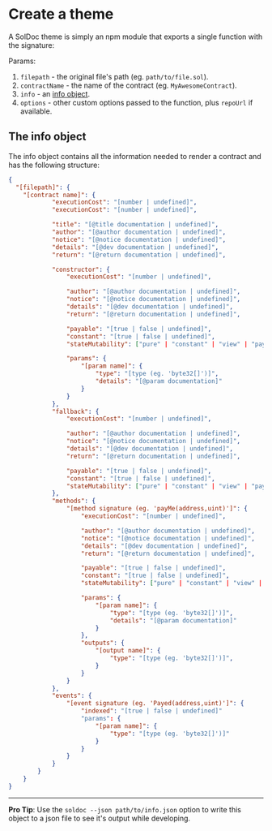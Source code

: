 # Create a theme

A SolDoc theme is simply an npm module that exports a single function with the signature:

Params:

1. `filepath` - the original file's path (eg. `path/to/file.sol`).
2. `contractName` - the name of the contract (eg. `MyAwesomeContract`).
3. `info` - an [info object](#the_info_object).
4. `options` - other custom options passed to the function, plus `repoUrl` if available.

## The info object

The info object contains all the information needed to render a contract and has the following structure:

```JSON
{
  "[filepath]": {
    "[contract name]": {
			"executionCost": "[number | undefined]",
			"executionCost": "[number | undefined]",

			"title": "[@title documentation | undefined]",
			"author": "[@author documentation | undefined]",
			"notice": "[@notice documentation | undefined]",
			"details": "[@dev documentation | undefined]",
			"return": "[@return documentation | undefined]",

			"constructor": {
				"executionCost": "[number | undefined]",

				"author": "[@author documentation | undefined]",
				"notice": "[@notice documentation | undefined]",
				"details": "[@dev documentation | undefined]",
				"return": "[@return documentation | undefined]",

				"payable": "[true | false | undefined]",
				"constant": "[true | false | undefined]",
				"stateMutability": ["pure" | "constant" | "view" | "payable"],

				"params": {
					"[param name]": {
						"type": "[type (eg. 'byte32[]')]",
						"details": "[@param documentation]"
					}
				}
			},
			"fallback": {
				"executionCost": "[number | undefined]",

				"author": "[@author documentation | undefined]",
				"notice": "[@notice documentation | undefined]",
				"details": "[@dev documentation | undefined]",
				"return": "[@return documentation | undefined]",

				"payable": "[true | false | undefined]",
				"constant": "[true | false | undefined]",
				"stateMutability": ["pure" | "constant" | "view" | "payable"],
			},
			"methods": {
				"[method signature (eg. 'payMe(address,uint)']": {
					"executionCost": "[number | undefined]",

					"author": "[@author documentation | undefined]",
					"notice": "[@notice documentation | undefined]",
					"details": "[@dev documentation | undefined]",
					"return": "[@return documentation | undefined]",

					"payable": "[true | false | undefined]",
					"constant": "[true | false | undefined]",
					"stateMutability": ["pure" | "constant" | "view" | "payable"],

					"params": {
						"[param name]": {
							"type": "[type (eg. 'byte32[]')]",
							"details": "[@param documentation]"
						}
					},
					"outputs": {
						"[output name]": {
							"type": "[type (eg. 'byte32[]')]",
						}
					}
				}
			},
			"events": {
				"[event signature (eg. 'Payed(address,uint)']": {
					"indexed": "[true | false | undefined]"
					"params": {
						"[param name]": {
							"type": "[type (eg. 'byte32[]')]"
						}
					}
				}
			}
		}
	}
}

```

---

**Pro Tip**: Use the `soldoc --json path/to/info.json` option to write this object to a json file to see it's output while developing.
